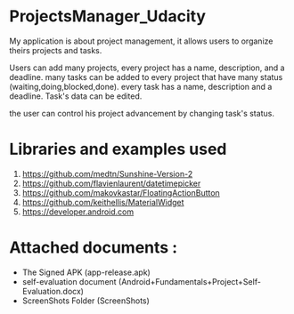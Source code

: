 # ProjectsManager_Udacity

My application is about project management, it allows users to organize theirs projects and tasks.

Users can add many projects, every project has a name, description, and a deadline. many tasks can be added to every project that have many status (waiting,doing,blocked,done).
every task has a name, description and a deadline.
Task's data can be edited. 

the user can control his project advancement by changing task's status.

# Libraries and examples used 

1. https://github.com/medtn/Sunshine-Version-2
2. https://github.com/flavienlaurent/datetimepicker
3. https://github.com/makovkastar/FloatingActionButton
4. https://github.com/keithellis/MaterialWidget
5. https://developer.android.com

# Attached documents :

* The Signed APK (app-release.apk)
* self-evaluation document (Android+Fundamentals+Project+Self-Evaluation.docx)
* ScreenShots Folder (ScreenShots)
